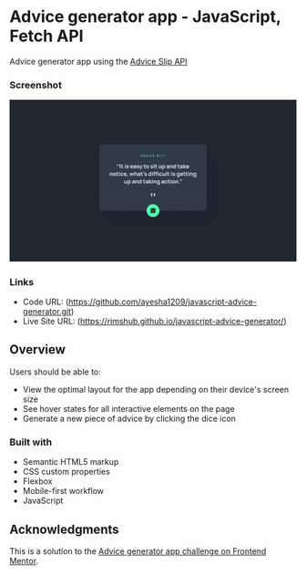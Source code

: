 # Advice generator app - JavaScript, Fetch API

Advice generator app using the [Advice Slip API](https://api.adviceslip.com/)

### Screenshot

![](./images/desktop-design.jpg)

### Links

- Code URL: (https://github.com/ayesha1209/javascript-advice-generator.git)
- Live Site URL: (https://rimshub.github.io/javascript-advice-generator/)

## Overview

Users should be able to:

- View the optimal layout for the app depending on their device's screen size
- See hover states for all interactive elements on the page
- Generate a new piece of advice by clicking the dice icon

### Built with

- Semantic HTML5 markup
- CSS custom properties
- Flexbox
- Mobile-first workflow
- JavaScript



## Acknowledgments

This is a solution to the [Advice generator app challenge on Frontend Mentor](https://www.frontendmentor.io/challenges/advice-generator-app-QdUG-13db).
